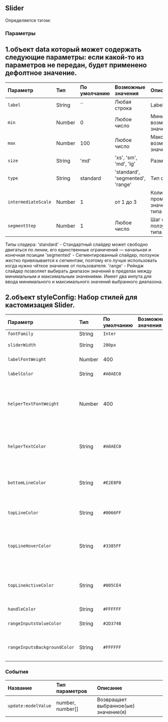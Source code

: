 ## Slider
Определяется тэгом:
<e-slider></e-slider>

### Параметры

## 1.объект data который может содержать следующие параметры: если какой-то из параметров не передан, будет применено дефолтное значение.
| Параметр            | Тип      | По умолчанию | Возможные значения               | Описание                                                |
|:--------------------|:---------|:-------------|:---------------------------------|:--------------------------------------------------------|
| `label`             | String   | ``           | Любая строка                     | Label                                                   |
| `min`               | Number   | 0            | Любое число                      | Минимальное возможное значение                          |
| `max`               | Number   | 100          | Любое число                      | Максимальное возможное значение                         |
| `size`              | String   | 'md'         | 'xs', 'sm', 'md', 'lg'           | Размер слайдера                                         |
| `type`              | String   | standard     | 'standard', 'segmented', 'range' | Тип слайдера                                            |
| `intermediateScale` | Number   | 1            | от 1 до 3                        | Количество проммежуточных значений для типа 'segmented' |
| `segmentStep`       | Number   | 1            | Любое число                      | Шаг смещения ползунка для типа 'segmented'              |
Типы сладера:
'standard' - Стандартный слайдер может свободно двигаться по линии, его единственные ограничений — начальная и конечная позиции
'segmented' - Сегментированный слайдер, ползунок жестко привязывается к сегментам, поэтому его лучше использовать когда нужно чёткое значение от пользователя.
'range' - Рейндж слайдер позволяет выбирать диапазон значений в пределах между минимальным и максимальным значениями. Имеет два инпута для ввода минимального и максимального значений выбранного диапазона.

## 2.объект styleConfig: Набор стилей для кастомизация Slider.
| Параметр                      | Тип     | По умолчанию | Возможные значения | Описание                                                                  |
|:------------------------------|:--------|:-------------|:-------------------|:--------------------------------------------------------------------------|
| `fontFamily`                  | String  | `Inter`      |                    | Шрифт                                                                     |
| `sliderWidth`                 | String  | `280px`      |                    | Ширина слайдера                                                           |
| `labelFontWeight`             | Number  | 400          |                    | Толщина текста лейбла                                                     |
| `labelColor`                  | String  | `#A0AEC0`    |                    | Цвет текста лейбла                                                        |
| `helperTextFontWeight`        | Number  | 400          |                    | Толщина текста для значений слайдера (минимальное, максимальное, текущее) |
| `helperTextColor`             | String  | `#A0AEC0`    |                    | Цвет текста для значений слайдера (минимальное, максимальное, текущее)    |
| `bottomLineColor`             | String  | `#E2E8F0`    |                    | Цвет слайдера, за пределами выбранного значения                           |
| `topLineColor`                | String  | `#0066FF`    |                    | Цвет слайдера, выбранное значение                                         |
| `topLineHoverColor`           | String  | `#3385FF`    |                    | Цвет слайдера, выбранное значение при наведениии (:hover)                 |
| `topLineActiveColor`          | String  | `#005CE4`    |                    | Цвет слайдера, выбранное значение при нажатии (:active)                   |
| `handleColor`                 | String  | `#FFFFFF`    |                    | Цвет ползунка                                                             |
| `rangeInputsValueColor`       | String  | `#2D3748`    |                    | Цвет текста в инпуте, для типа 'range'                                    |
| `rangeInputsBackgroundColor`  | String  | `#FFFFFF`    |                    | Цвет background в инпуте, для типа 'range'                                |

### События
| Название            | Тип параметров   | Описание                              |
|:--------------------|:-----------------|:--------------------------------------|
| `update:modelValue` | number, number[] | Возвращает выбранное(ые) значение(я)  | 